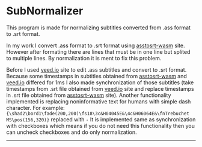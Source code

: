 # SubNormalizer
This program is made for normalizing subtitles converted from .ass format to .srt format.

In my work I convert .ass format to .srt format using [asstosrt-wasm](https://sorz.github.io/asstosrt-wasm/) site. However after formating there are lines that must be in one line but splited to multiple lines. By normalization it is ment to fix this problem.

Before I used [veed.io](https://www.veed.io/tools/subtitle-converter/ass-to-srt) site to edit .ass subtitles and convert to .srt format. Because some timestamps in subtitles obtained from [asstosrt-wasm](https://sorz.github.io/asstosrt-wasm/) and [veed.io](https://www.veed.io/tools/subtitle-converter/ass-to-srt) differed for 1ms I also made synchronization of those subtitles (take timestamps from .srt file obtained from [veed.io](https://www.veed.io/tools/subtitle-converter/ass-to-srt) site and replace timestamps in .srt file obtained from [asstosrt-wasm](https://sorz.github.io/asstosrt-wasm/) site). 
Another functionality implemented is replacing noninformative text for humans with simple dash character.
For example: `{\shad2\bord1\fade(200,200)\fs18\3c&H04045E&\4c&H06064E&\fnTrebuchet MS\pos(156,320)}` replaced with `-`
It is implemented same as synchronization with checkboxes which means if you do not need this functionality then you can uncheck checkboxes and do only normalization.

---

